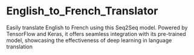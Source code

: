# English_to_French_Translator
Easily translate English to French using this Seq2Seq model. Powered by TensorFlow and Keras, it offers seamless integration with its pre-trained model, showcasing the effectiveness of deep learning in language translation
